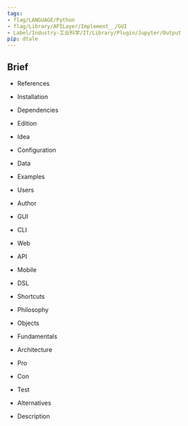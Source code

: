 ```yaml
---
tags:
- flag/LANGUAGE/Python
- flag/Library/APILayer/Implement__/GUI
- Label/Industry-工业科学/IT/Library/Plugin/Jupyter/Output
pip: dtale
---
```


## Brief

- References

- Installation

- Dependencies

- Edition

- Idea

- Configuration

- Data

- Examples

- Users

- Author

- GUI

- CLI

- Web

- API

- Mobile

- DSL

- Shortcuts

- Philosophy

- Objects

- Fundamentals

- Architecture

- Pro

- Con

- Test

- Alternatives

- Description
